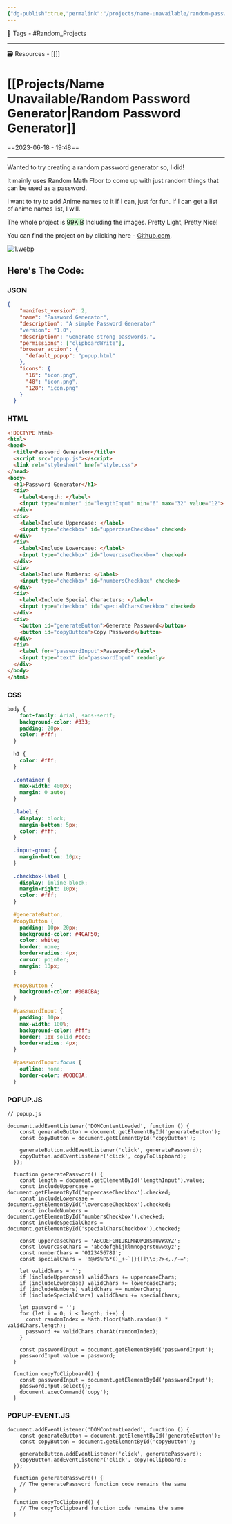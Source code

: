 ```yaml
---
{"dg-publish":true,"permalink":"/projects/name-unavailable/random-password-generator/","dgPassFrontmatter":true,"noteIcon":"3","created":"2023-11-14T21:08:36.733+05:30","updated":"2023-12-12T00:56:36.383+05:30"}
---
```


🧶 Tags - #Random_Projects 

---
🗃 Resources - [[]]

# [[Projects/Name Unavailable/Random Password Generator\|Random Password Generator]]
==2023-06-18 - 19:48==

---
Wanted to try creating a random password generator so, I did!

It mainly uses Random Math Floor to come up with just random things that can be used as a password.

I want to try to add Anime names to it if I can, just for fun. If I can get a list of anime names list, I will.

The whole project is <mark style="background: #BBFABBA6;">99KiB</mark> Including the images. Pretty Light, Pretty Nice!

You can find the project on by clicking here - [Github.com](https://github.com/ooexiaoo/Password-Generator-Extension).

![1.webp](/img/user/Resources/%F0%9F%93%81%20Files/%F0%9F%93%B8Images/1.webp)

## Here's The Code:
### JSON
```JSON
{
    "manifest_version": 2,
    "name": "Password Generator",
    "description": "A simple Password Generator"
    "version": "1.0",
    "description": "Generate strong passwords.",
    "permissions": ["clipboardWrite"],
    "browser_action": {
      "default_popup": "popup.html"
    },
    "icons": {
      "16": "icon.png",
      "48": "icon.png",
      "128": "icon.png"
    }
  }
```
### HTML
```HTML
<!DOCTYPE html>
<html>
<head>
  <title>Password Generator</title>
  <script src="popup.js"></script>
  <link rel="stylesheet" href="style.css">
</head>
<body>
  <h1>Password Generator</h1>
  <div>
    <label>Length: </label>
    <input type="number" id="lengthInput" min="6" max="32" value="12">
  </div>
  <div>
    <label>Include Uppercase: </label>
    <input type="checkbox" id="uppercaseCheckbox" checked>
  </div>
  <div>
    <label>Include Lowercase: </label>
    <input type="checkbox" id="lowercaseCheckbox" checked>
  </div>
  <div>
    <label>Include Numbers: </label>
    <input type="checkbox" id="numbersCheckbox" checked>
  </div>
  <div>
    <label>Include Special Characters: </label>
    <input type="checkbox" id="specialCharsCheckbox" checked>
  </div>
  <div>
    <button id="generateButton">Generate Password</button>
    <button id="copyButton">Copy Password</button>
  </div>
  <div>
    <label for="passwordInput">Password:</label>
    <input type="text" id="passwordInput" readonly>
  </div>
</body>
</html>
```

### CSS
```CSS
body {
    font-family: Arial, sans-serif;
    background-color: #333;
    padding: 20px;
    color: #fff;
  }
  
  h1 {
    color: #fff;
  }
  
  .container {
    max-width: 400px;
    margin: 0 auto;
  }
  
  .label {
    display: block;
    margin-bottom: 5px;
    color: #fff;
  }
  
  .input-group {
    margin-bottom: 10px;
  }
  
  .checkbox-label {
    display: inline-block;
    margin-right: 10px;
    color: #fff;
  }
  
  #generateButton,
  #copyButton {
    padding: 10px 20px;
    background-color: #4CAF50;
    color: white;
    border: none;
    border-radius: 4px;
    cursor: pointer;
    margin: 10px;
  }
  
  #copyButton {
    background-color: #008CBA;
  }
  
  #passwordInput {
    padding: 10px;
    max-width: 100%;
    background-color: #fff;
    border: 1px solid #ccc;
    border-radius: 4px;
  }
  
  #passwordInput:focus {
    outline: none;
    border-color: #008CBA;
  }
```

### POPUP.JS
```JS
// popup.js

document.addEventListener('DOMContentLoaded', function () {
    const generateButton = document.getElementById('generateButton');
    const copyButton = document.getElementById('copyButton');
  
    generateButton.addEventListener('click', generatePassword);
    copyButton.addEventListener('click', copyToClipboard);
  });
  
  function generatePassword() {
    const length = document.getElementById('lengthInput').value;
    const includeUppercase = document.getElementById('uppercaseCheckbox').checked;
    const includeLowercase = document.getElementById('lowercaseCheckbox').checked;
    const includeNumbers = document.getElementById('numbersCheckbox').checked;
    const includeSpecialChars = document.getElementById('specialCharsCheckbox').checked;
  
    const uppercaseChars = 'ABCDEFGHIJKLMNOPQRSTUVWXYZ';
    const lowercaseChars = 'abcdefghijklmnopqrstuvwxyz';
    const numberChars = '0123456789';
    const specialChars = '!@#$%^&*()_+~`|}{[]\\:;?><,./-=';
  
    let validChars = '';
    if (includeUppercase) validChars += uppercaseChars;
    if (includeLowercase) validChars += lowercaseChars;
    if (includeNumbers) validChars += numberChars;
    if (includeSpecialChars) validChars += specialChars;
  
    let password = '';
    for (let i = 0; i < length; i++) {
      const randomIndex = Math.floor(Math.random() * validChars.length);
      password += validChars.charAt(randomIndex);
    }
  
    const passwordInput = document.getElementById('passwordInput');
    passwordInput.value = password;
  }
  
  function copyToClipboard() {
    const passwordInput = document.getElementById('passwordInput');
    passwordInput.select();
    document.execCommand('copy');
  }
```

### POPUP-EVENT.JS
```JS
document.addEventListener('DOMContentLoaded', function () {
    const generateButton = document.getElementById('generateButton');
    const copyButton = document.getElementById('copyButton');
  
    generateButton.addEventListener('click', generatePassword);
    copyButton.addEventListener('click', copyToClipboard);
  });
  
  function generatePassword() {
    // The generatePassword function code remains the same
  }
  
  function copyToClipboard() {
    // The copyToClipboard function code remains the same
  }
```